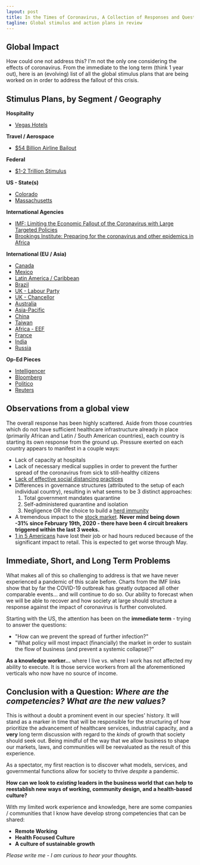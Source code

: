 ```yaml
---
layout: post
title: In the Times of Coronavirus, A Collection of Responses and Questions
tagline: Global stimulus and action plans in review
---
```


## Global Impact

How could one not address this? I'm not the only one considering the effects of coronavirus. From the immediate to the long term (think 1 year out), here is an (evolving) list of all the global stimulus plans that are being worked on in order to address the fallout of this crisis.

## Stimulus Plans, by Segment / Geography

**Hospitality**
 - [Vegas Hotels](https://www.washingtonpost.com/business/2020/03/16/casino-bailout-coronavirus-congress/)

**Travel / Aerospace**
 - [$54 Billion Airline Bailout](https://www.businessinsider.com/coronavirus-airlines-bailout-proposal-congress-trump-white-house-2020-3?op=1)

**Federal**
 - [$1-2 Trillion Stimulus](https://www.washingtonpost.com/us-policy/2020/03/17/trump-coronavirus-stimulus-package/)

**US - State(s)**
 - [Colorado](https://twitter.com/KyleClark/status/1240395004046180353)
 - [Massachusetts](https://www.masslive.com/politics/2020/03/coronavirus-massachusetts-congressional-delegation-calls-for-economic-relief-loans-for-states-small-businesses.html)

**International Agencies**
 - [IMF: Limiting the Economic Fallout of the Coronavirus with Large Targeted Policies](https://blogs.imf.org/2020/03/09/limiting-the-economic-fallout-of-the-coronavirus-with-large-targeted-policies/)
 - [Brookings Institute: Preparing for the coronavirus and other epidemics in Africa](https://www.brookings.edu/blog/africa-in-focus/2020/02/28/preparing-for-the-coronavirus-and-other-epidemics-in-africa/)

**International (EU / Asia)**
 - [Canada](https://www.wsj.com/articles/canada-rolls-out-fiscal-boost-and-tax-deferrals-for-coronavirus-relief-11584547026)
 - [Mexico](https://www.wsj.com/articles/mexico-slow-to-implement-strong-measures-against-conronavirus-11584570623)
 - [Latin America / Caribbean](https://blogs.imf.org/2020/03/19/covid-19-pandemic-and-latin-america-and-the-caribbean-time-for-strong-policy-actions/)
 - [Brazil](https://twitter.com/ACLatAm/status/1240307194400309250)
 - [UK - Labour Party](https://keirstarmer.com/keir-starmer-urges-national-income-generation-scheme/)
 - [UK - Chancellor](https://www.bbc.com/news/live/world-51969508)
 - [Australia](https://www.news.com.au/finance/economy/australian-economy/time-is-now-scomo-to-reveal-key-parts-of-coronavirus-stimulus-package/news-story/ac924d058b9ce1fbed3cf18ddd1e2852)
 - [Asia-Pacific](https://www.scmp.com/business/markets/article/3076059/asia-pacific-markets-including-hong-kong-rally-strongly-investors)
 - [China](https://www.usatoday.com/story/news/world/2020/03/09/coronavirus-international-developments/4998528002/)
 - [Taiwan](https://www.theguardian.com/world/2020/mar/13/how-taiwan-is-containing-coronavirus-despite-diplomatic-isolation-by-china)
 - [Africa - EEF](https://twitter.com/EFFSouthAfrica/status/1240328245440057347)
 - [France](https://twitter.com/dhruv_rathee/status/1239928628412059649)
 - [India](https://timesofindia.indiatimes.com/business/india-business/fight-coronavirus-first-worry-about-stimulus-later-raghuram-rajan/articleshow/74373014.cms)
 - [Russia](https://www.nbcnews.com/news/world/coronavirus-russia-s-low-infection-numbers-viewed-skeptically-n1166101)

**Op-Ed Pieces**
 - [Intelligencer](https://nymag.com/intelligencer/2020/03/who-should-get-a-coronavirus-bailout-and-how.html)
 - [Bloomberg](https://www.bloomberg.com/news/articles/2020-03-19/coronavirus-economic-response-should-include-infrastructure)
 - [Politico](https://www.politico.com/news/2020/03/19/mcconnell-schumer-coronavirus-response-137345)
 - [Reuters](https://www.reuters.com/article/us-health-coronavirus-usa-bailouts-factb-idUSKBN2161I5)

## Observations from a global view

The overall response has been highly scattered. Aside from those countries which do not have sufficient healthcare infrastructure already in place (primarily African and Latin / South American countries), each country is starting its own response from the ground up. Pressure exerted on each country appears to manifest in a couple ways:
 - Lack of capacity at hospitals
 - Lack of necessary medical supplies in order to prevent the further spread of the coronavirus from sick to still-healthy citizens
 - [Lack of effective social distancing practices](https://www.latimes.com/california/story/2020-03-22/california-beaches-coronavirus-stay-home-rules)
 - Differences in governance structures (attributed to the setup of each individual country), resulting in what seems to be 3 distinct approaches:
    1. Total government mandates quarantine
    2. Self-administered quarantine and isolation
    3. Negligence OR the choice to build a [herd immunity](https://www.marketwatch.com/story/its-going-to-be-daunting-uk-considers-opposite-approach-to-the-uss-by-allowing-more-people-to-contract-coronavirus-2020-03-14?mod=hp_minor_pos20)
 - A tremendous impact to the [stock market](https://www.msn.com/en-us/finance/savingandinvesting/new-york-stock-exchange-shuts-floor-as-coronavirus-spreads/ar-BB11xJbS). **Never mind being down -31% since February 19th, 2020 - there have been 4 circuit breakers triggered within the last 3 weeks.**
 - [1 in 5 Americans](https://time.com/5806422/us-unemployment-rate-rises-coronavirus/) have lost their job or had hours reduced because of the significant impact to retail. This is expected to get worse through May.

## Immediate, Short, and Long Term Problems

What makes all of this so challenging to address is that we have never experienced a pandemic of this scale before. Charts from the IMF links show that by far the COVID-19 outbreak has greatly outpaced all other comparable events... and will continue to do so. Our ability to forecast when we will be able to recover and how society at large should structure a response against the impact of coronavirus is further convoluted.

Starting with the US, the attention has been on the **immediate term** - trying to answer the questions:
 - "How can we prevent the spread of further infection?"
 - "What policy will most impact (financially) the market in order to sustain the flow of business (and prevent a systemic collapse)?"

**As a knowledge worker...** where I live vs. where I work has not affected my ability to execute. It is those service workers from all the aforementioned verticals who now have no source of income.

## Conclusion with a Question: _Where are the competencies? What are the new values?_

This is without a doubt a prominent event in our species' history. It will stand as a marker in time that will be responsible for the structuring of how prioritize the advancement of healthcare services, industrial capacity, and a **very** long term discussion with regard to the *kinds* of growth that society should seek out. Being mindful of the way that we allow business to shape our markets, laws, and communities will be reevaluated as the result of this experience.

As a spectator, my first reaction is to discover what models, services, and governmental functions allow for society to thrive _despite_ a pandemic.

**How can we look to _existing_ leaders in the business world that can help to reestablish new ways of working, community design, and a health-based culture?**

With my limited work experience and knowledge, here are some companies / communities that I know have develop strong competencies that can be shared:
 - **Remote Working**
 - **Health Focused Culture**
 - **A culture of sustainable growth**

_Please write me - I am curious to hear your thoughts._
